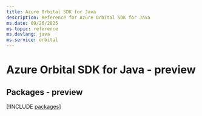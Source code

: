 ```yaml
---
title: Azure Orbital SDK for Java
description: Reference for Azure Orbital SDK for Java
ms.date: 09/26/2025
ms.topic: reference
ms.devlang: java
ms.service: orbital
---
```

# Azure Orbital SDK for Java - preview
## Packages - preview
[!INCLUDE [packages](orbital-index.md)]